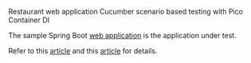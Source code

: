 Restaurant web application Cucumber scenario based testing with Pico Container DI

The sample Spring Boot [web application](https://github.com/grasshopper7/restaurant) is the application under test.

Refer to this [article](https://ghchirp.tech/2423/) and this [article](https://ghchirp.tech/2048/) for details.
